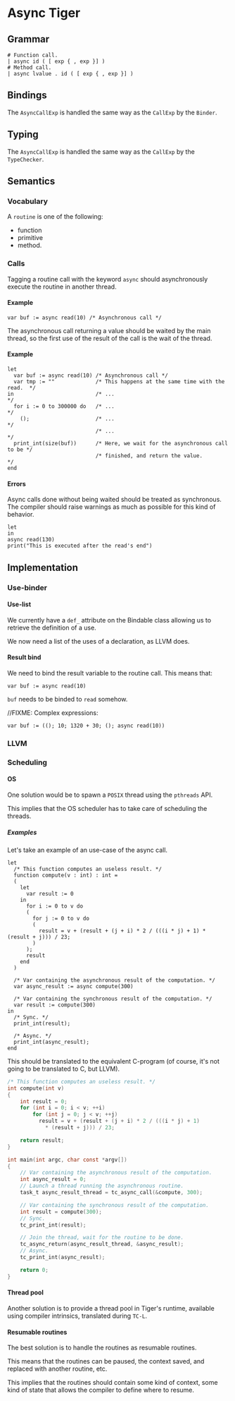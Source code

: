 # Async Tiger

## Grammar

```
# Function call.
| async id ( [ exp { , exp }] )
# Method call.
| async lvalue . id ( [ exp { , exp }] )
```

## Bindings

The `AsyncCallExp` is handled the same way as the `CallExp` by the
`Binder`.

## Typing

The `AsyncCallExp` is handled the same way as the `CallExp` by the
`TypeChecker`.

## Semantics

### Vocabulary

A `routine` is one of the following:

* function
* primitive
* method.

### Calls

Tagging a routine call with the keyword `async` should asynchronously execute
the routine in another thread.

#### Example

```tiger
var buf := async read(10) /* Asynchronous call */
```

The asynchronous call returning a value should be waited by the main thread,
so the first use of the result of the call is the wait of the thread.

#### Example

```tiger
let
  var buf := async read(10) /* Asynchronous call */
  var tmp := ""             /* This happens at the same time with the read.  */
in                          /* ...                                           */
  for i := 0 to 300000 do   /* ...                                           */
    ();                     /* ...                                           */
                            /* ...                                           */
  print_int(size(buf))      /* Here, we wait for the asynchronous call to be */
                            /* finished, and return the value.               */
end
```

#### Errors

Async calls done without being waited should be treated as synchronous. The
compiler should raise warnings as much as possible for this kind of behavior.

```tiger
let
in
async read(130)
print("This is executed after the read's end")
```

## Implementation

### Use-binder

#### Use-list

We currently have a `def_` attribute on the Bindable<T> class allowing us
to retrieve the definition of a use.

We now need a list of the uses of a declaration, as LLVM does.

#### Result bind

We need to bind the result variable to the routine call. This means that:

```tiger
var buf := async read(10)
```

`buf` needs to be binded to `read` somehow.

//FIXME: Complex expressions:

```tiger
var buf := ((); 10; 1320 + 30; (); async read(10))
```

### LLVM

### Scheduling

#### OS

One solution would be to spawn a `POSIX` thread using the `pthreads` API.

This implies that the OS scheduler has to take care of scheduling the threads.

##### Examples

Let's take an example of an use-case of the async call.

```tiger
let
  /* This function computes an useless result. */
  function compute(v : int) : int =
  (
    let
      var result := 0
    in
      for i := 0 to v do
      (
        for j := 0 to v do
        (
          result = v + (result + (j + i) * 2 / (((i * j) + 1) * (result + j))) / 23;
        )
      );
      result
    end
  )

  /* Var containing the asynchronous result of the computation. */
  var async_result := async compute(300)

  /* Var containing the synchronous result of the computation. */
  var result := compute(300)
in
  /* Sync. */
  print_int(result);

  /* Async. */
  print_int(async_result);
end
```

This should be translated to the equivalent C-program (of course, it's not
going to be translated to C, but LLVM).

```c
/* This function computes an useless result. */
int compute(int v)
{
	int result = 0;
	for (int i = 0; i < v; ++i)
        for (int j = 0; j < v; ++j)
          result = v + (result + (j + i) * 2 / (((i * j) + 1)
			* (result + j))) / 23;

	return result;
}

int main(int argc, char const *argv[])
{
	// Var containing the asynchronous result of the computation.
	int async_result = 0;
	// Launch a thread running the asynchronous routine.
	task_t async_result_thread = tc_async_call(&compute, 300);

	// Var containing the synchronous result of the computation.
	int result = compute(300);
	// Sync.
	tc_print_int(result);

	// Join the thread, wait for the routine to be done.
	tc_async_return(async_result_thread, &async_result);
	// Async.
	tc_print_int(async_result);

	return 0;
}
```

#### Thread pool

Another solution is to provide a thread pool in Tiger's runtime, available
using compiler intrinsics, translated during `TC-L`.

#### Resumable routines

The best solution is to handle the routines as resumable routines.

This means that the routines can be paused, the context saved, and replaced
with another routine, etc.

This implies that the routines should contain some kind of context, some kind
of state that allows the compiler to define where to resume.

